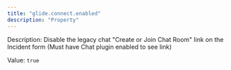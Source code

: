 ```yaml
---
title: "glide.connect.enabled"
description: "Property"
---
```


Description: Disable the legacy chat "Create or Join Chat Room" link on the Incident form (Must have Chat plugin enabled to see link)

Value: `true`
